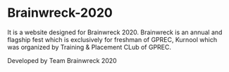 # Brainwreck-2020

It is a website designed for Brainwreck 2020. Brainwreck is an annual and flagship fest which is exclusively for freshman of GPREC, Kurnool which was organized by Training & Placement CLub of GPREC.

Developed by Team Brainwreck 2020
